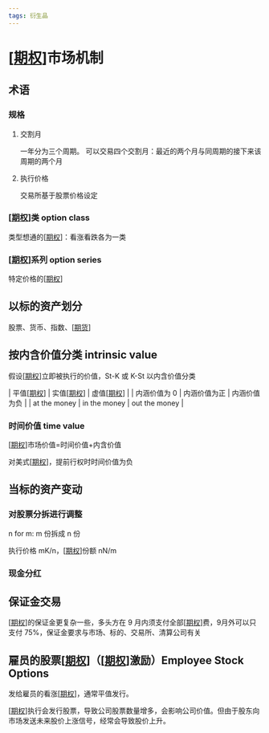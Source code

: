 ```yaml
---
tags: 衍生品
---
```

# [[期权]]市场机制

## 术语

### 规格

1. 交割月

    一年分为三个周期。 可以交易四个交割月：最近的两个月与同周期的接下来该周期的两个月

2. 执行价格

    交易所基于股票价格设定

### [[期权]]类 option class

类型想通的[[期权]]：看涨看跌各为一类

### [[期权]]系列 option series

特定价格的[[期权]]

## 以标的资产划分

股票、货币、指数、[[期货]]

## 按内含价值分类 intrinsic value

假设[[期权]]立即被执行的价值，St-K 或 K-St 以内含价值分类

| 平值[[期权]]     | 实值[[期权]]     | 虚值[[期权]]      |
| 内涵价值为 0 | 内涵价值为正 | 内涵价值为负  |
| at the money | in the money | out the money |

### 时间价值 time value

[[期权]]市场价值=时间价值+内含价值

对美式[[期权]]，提前行权时时间价值为负

## 当标的资产变动

### 对股票分拆进行调整

n for m: m 份拆成 n 份

执行价格 mK/n，[[期权]]份额 nN/m

### 现金分红

## 保证金交易

[[期权]]的保证金更复杂一些，多头方在 9 月内须支付全部[[期权]]费，9月外可以只支付 75%，保证金要求与市场、标的、交易所、清算公司有关

## 雇员的股票[[期权]]（[[期权]]激励）Employee Stock Options

发给雇员的看涨[[期权]]，通常平值发行。

[[期权]]执行会发行股票，导致公司股票数量增多，会影响公司价值。但由于股东向市场发送未来股价上涨信号，经常会导致股价上升。

[//begin]: # "Autogenerated link references for markdown compatibility"
[期权]: 期权.md "期权"
[期货]: 期货.md "期货"
[//end]: # "Autogenerated link references"
